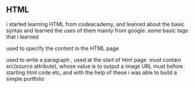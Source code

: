 ## HTML 
i started learning HTML from codeacademy, and leanred about the basic syntax and learned the uses of them mainly from google.
some basic tags that i learned
<body> used to specify the content in the HTML page
<p> used to write a paragraph
<html>, used at the start of html page
<img> must contain src(source attribute), whose value is to output a image URL
 <!DOCTYPE> must before starting html code
 etc, and with the help of these i was able to build a simple portfolio
